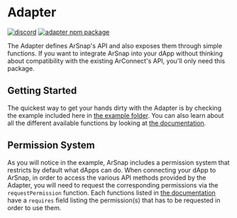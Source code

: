# Adapter

[![discord](https://img.shields.io/badge/dynamic/json?url=https%3A%2F%2Fdiscord.com%2Fapi%2Finvites%2FhkHgXEKa%3Fwith_counts%3Dtrue&query=%24.approximate_presence_count&logo=discord&logoColor=white&label=discord&color=green)](https://discord.gg/NW5RqQP338)
[![adapter npm package](https://img.shields.io/npm/v/%40pianity%2Farsnap-adapter?logo=npm&label=%40pianity%2Farsnap-adapter)](https://www.npmjs.com/package/@pianity/arsnap-adapter)

The Adapter defines ArSnap's API and also exposes them through simple functions. If you want to
integrate ArSnap into your dApp without thinking about compatibility with the existing ArConnect's
API, you'll only need this package.

## Getting Started

The quickest way to get your hands dirty with the Adapter is by checking the example included here
in [the example folder](/packages/adapter/example). You can also learn about all the different
available functions by looking at [the documentation](/packages/adapter/docs/modules.md).

## Permission System

As you will notice in the example, ArSnap includes a permission system that restricts by default
what dApps can do. When connecting your dApp to ArSnap, in order to access the various API methods
provided by the Adapter, you will need to request the corresponding permissions via the
`requestPermission` function. Each functions listed in [the
documentation](/packages/adapter/docs/modules.md) have a `requires` field listing the permission(s)
that has to be requested in order to use them.
